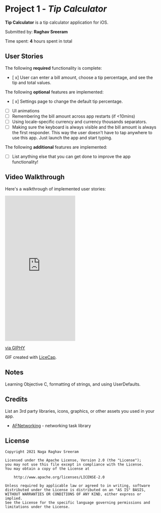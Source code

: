 # Project 1 - *Tip Calculator*

**Tip Calculator** is a tip calculator application for iOS.

Submitted by: **Raghav Sreeram**

Time spent: **4** hours spent in total

## User Stories

The following **required** functionality is complete:

* [ x] User can enter a bill amount, choose a tip percentage, and see the tip and total values.

The following **optional** features are implemented:

* [ x] Settings page to change the default tip percentage.
* [ ] UI animations
* [ ] Remembering the bill amount across app restarts (if <10mins)
* [ ] Using locale-specific currency and currency thousands separators.
* [ ] Making sure the keyboard is always visible and the bill amount is always the first responder. This way the user doesn't have to tap anywhere to use this app. Just launch the app and start typing.

The following **additional** features are implemented:

- [ ] List anything else that you can get done to improve the app functionality!

## Video Walkthrough

Here's a walkthrough of implemented user stories:



<iframe src="https://giphy.com/embed/0cVMgQ8oyeWq8BYneT" width="232" height="480" frameBorder="0" class="giphy-embed" allowFullScreen></iframe><p><a href="https://giphy.com/gifs/0cVMgQ8oyeWq8BYneT">via GIPHY</a></p>







GIF created with [LiceCap](http://www.cockos.com/licecap/).

## Notes

Learning Objective C, formatting of strings, and using UserDefaults. 

## Credits

List an 3rd party libraries, icons, graphics, or other assets you used in your app.

- [AFNetworking](https://github.com/AFNetworking/AFNetworking) - networking task library

## License

    Copyright 2021 Naga Raghav Sreeram
    
    Licensed under the Apache License, Version 2.0 (the "License");
    you may not use this file except in compliance with the License.
    You may obtain a copy of the License at
    
        http://www.apache.org/licenses/LICENSE-2.0
    
    Unless required by applicable law or agreed to in writing, software
    distributed under the License is distributed on an "AS IS" BASIS,
    WITHOUT WARRANTIES OR CONDITIONS OF ANY KIND, either express or implied.
    See the License for the specific language governing permissions and
    limitations under the License.
